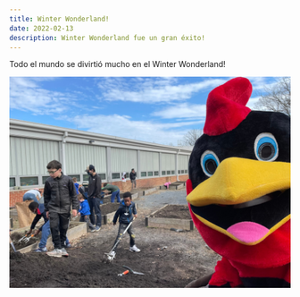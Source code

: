 ```yaml
---
title: Winter Wonderland!
date: 2022-02-13
description: Winter Wonderland fue un gran éxito!
---
```


Todo el mundo se divirtió mucho en el Winter Wonderland!

![](img/ww.jpg)